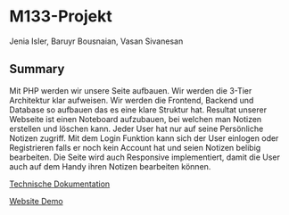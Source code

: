 # M133-Projekt
Jenia Isler, Baruyr Bousnaian, Vasan Sivanesan


## Summary
Mit PHP werden wir unsere Seite aufbauen. Wir werden die 3-Tier Architektur klar aufweisen. Wir werden die Frontend, Backend und Database so aufbauen das es eine
klare Struktur hat. Resultat unserer Webseite ist einen Noteboard aufzubauen, bei welchen man Notizen erstellen und löschen kann. Jeder User hat nur auf seine 
Persönliche Notizen zugriff. Mit dem Login Funktion kann sich der User einlogen oder Registrieren falls er noch kein Account hat und seien Notizen belibig bearbeiten. 
Die Seite wird auch Responsive implementiert, damit die User auch auf dem Handy ihren Notizen bearbeiten können. 


[Technische Dokumentation](https://github.com/j-isler/M133-Projekt/blob/master/documentation/techniche_dokumentation.md)

[Website Demo](http://m133.jenia-isler.ch)
